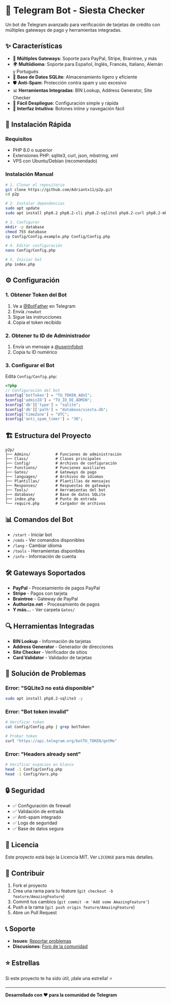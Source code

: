 # 🤖 Telegram Bot - Siesta Checker

Un bot de Telegram avanzado para verificación de tarjetas de crédito con múltiples gateways de pago y herramientas integradas.

## ✨ Características

- 🔐 **Múltiples Gateways**: Soporte para PayPal, Stripe, Braintree, y más
- 🌍 **Multiidioma**: Soporte para Español, Inglés, Francés, Italiano, Alemán y Portugués
- 💾 **Base de Datos SQLite**: Almacenamiento ligero y eficiente
- 🛡️ **Anti-Spam**: Protección contra spam y uso excesivo
- 📊 **Herramientas Integradas**: BIN Lookup, Address Generator, Site Checker
- 🔧 **Fácil Despliegue**: Configuración simple y rápida
- 📱 **Interfaz Intuitiva**: Botones inline y navegación fácil

## 🚀 Instalación Rápida

### Requisitos
- PHP 8.0 o superior
- Extensiones PHP: sqlite3, curl, json, mbstring, xml
- VPS con Ubuntu/Debian (recomendado)

### Instalación Manual
```bash
# 1. Clonar el repositorio
git clone https://github.com/Adriantx11/p2p.git
cd p2p

# 2. Instalar dependencias
sudo apt update
sudo apt install php8.2 php8.2-cli php8.2-sqlite3 php8.2-curl php8.2-mbstring php8.2-xml php8.2-json -y

# 3. Configurar
mkdir -p database
chmod 755 database
cp Config/Config.example.php Config/Config.php

# 4. Editar configuración
nano Config/Config.php

# 5. Iniciar bot
php index.php
```

## ⚙️ Configuración

### 1. Obtener Token del Bot
1. Ve a [@BotFather](https://t.me/BotFather) en Telegram
2. Envía `/newbot`
3. Sigue las instrucciones
4. Copia el token recibido

### 2. Obtener tu ID de Administrador
1. Envía un mensaje a [@userinfobot](https://t.me/userinfobot)
2. Copia tu ID numérico

### 3. Configurar el Bot
Edita `Config/Config.php`:
```php
<?php
// Configuración del bot
$config['botToken'] = "TU_TOKEN_AQUI";
$config['adminID'] = "TU_ID_DE_ADMIN";
$config['db']['type'] = "sqlite";
$config['db']['path'] = "database/siesta.db";
$config['timeZone'] = "UTC";
$config['anti_spam_timer'] = "30";
```

## 🏗️ Estructura del Proyecto

```
p2p/
├── Admins/           # Funciones de administración
├── Class/            # Clases principales
├── Config/           # Archivos de configuración
├── Functions/        # Funciones auxiliares
├── Gates/            # Gateways de pago
├── languages/        # Archivos de idiomas
├── Plantillas/       # Plantillas de mensajes
├── Responses/        # Respuestas de gateways
├── Tools/            # Herramientas del bot
├── database/         # Base de datos SQLite
├── index.php         # Punto de entrada
└── require.php       # Cargador de archivos
```

## 📊 Comandos del Bot

- `/start` - Iniciar bot
- `/cmds` - Ver comandos disponibles
- `/lang` - Cambiar idioma
- `/tools` - Herramientas disponibles
- `/info` - Información de cuenta

## 🛠️ Gateways Soportados

- **PayPal** - Procesamiento de pagos PayPal
- **Stripe** - Pagos con tarjeta
- **Braintree** - Gateway de PayPal
- **Authorize.net** - Procesamiento de pagos
- **Y más...** - Ver carpeta `Gates/`

## 🔍 Herramientas Integradas

- **BIN Lookup** - Información de tarjetas
- **Address Generator** - Generador de direcciones
- **Site Checker** - Verificador de sitios
- **Card Validator** - Validador de tarjetas

## 🚨 Solución de Problemas

### Error: "SQLite3 no está disponible"
```bash
sudo apt install php8.2-sqlite3 -y
```

### Error: "Bot token invalid"
```bash
# Verificar token
cat Config/Config.php | grep botToken

# Probar token
curl "https://api.telegram.org/botTU_TOKEN/getMe"
```

### Error: "Headers already sent"
```bash
# Verificar espacios en blanco
head -1 Config/Config.php
head -1 Config/Vars.php
```

## 🔒 Seguridad

- ✅ Configuración de firewall
- ✅ Validación de entrada
- ✅ Anti-spam integrado
- ✅ Logs de seguridad
- ✅ Base de datos segura

## 📝 Licencia

Este proyecto está bajo la Licencia MIT. Ver `LICENSE` para más detalles.

## 🤝 Contribuir

1. Fork el proyecto
2. Crea una rama para tu feature (`git checkout -b feature/AmazingFeature`)
3. Commit tus cambios (`git commit -m 'Add some AmazingFeature'`)
4. Push a la rama (`git push origin feature/AmazingFeature`)
5. Abre un Pull Request

## 📞 Soporte

- **Issues**: [Reportar problemas](https://github.com/Adriantx11/p2p/issues)
- **Discusiones**: [Foro de la comunidad](https://github.com/Adriantx11/p2p/discussions)

## ⭐ Estrellas

Si este proyecto te ha sido útil, ¡dale una estrella! ⭐

---

**Desarrollado con ❤️ para la comunidad de Telegram** 